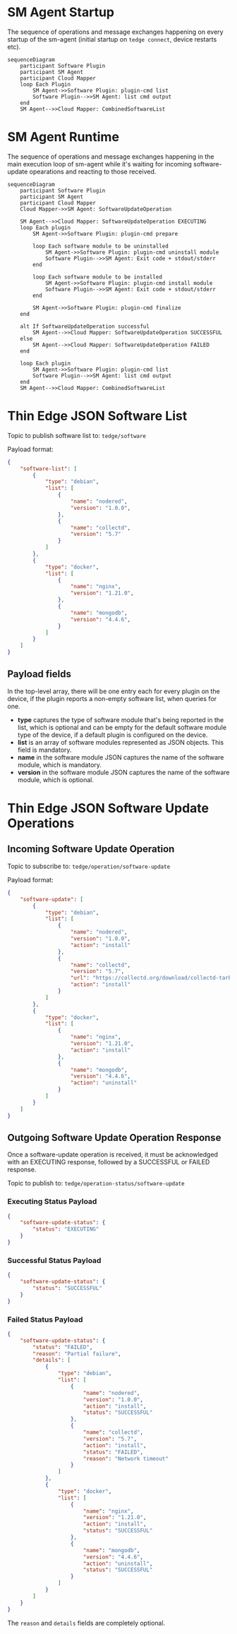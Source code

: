 # SM Agent Startup

The sequence of operations and message exchanges happening on every startup of the sm-agent (initial startup on `tedge connect`, device restarts etc).

```mermaid
sequenceDiagram
    participant Software Plugin
    participant SM Agent
    participant Cloud Mapper
    loop Each Plugin
        SM Agent->>Software Plugin: plugin-cmd list
        Software Plugin-->>SM Agent: list cmd output
    end
    SM Agent-->>Cloud Mapper: CombinedSoftwareList
```

# SM Agent Runtime

The sequence of operations and message exchanges happening in the main execution loop of sm-agent while it's waiting for incoming software-update opearations and reacting to those received.


```mermaid
sequenceDiagram
    participant Software Plugin
    participant SM Agent
    participant Cloud Mapper
    Cloud Mapper->>SM Agent: SoftwareUpdateOperation

    SM Agent-->>Cloud Mapper: SoftwareUpdateOperation EXECUTING
    loop Each plugin
        SM Agent->>Software Plugin: plugin-cmd prepare

        loop Each software module to be uninstalled
            SM Agent->>Software Plugin: plugin-cmd uninstall module
            Software Plugin-->>SM Agent: Exit code + stdout/stderr
        end

        loop Each software module to be installed
            SM Agent->>Software Plugin: plugin-cmd install module
            Software Plugin-->>SM Agent: Exit code + stdout/stderr
        end

        SM Agent->>Software Plugin: plugin-cmd finalize
    end

    alt If SoftwareUpdateOperation successful
        SM Agent-->>Cloud Mapper: SoftwareUpdateOperation SUCCESSFUL
    else
        SM Agent-->>Cloud Mapper: SoftwareUpdateOperation FAILED
    end

    loop Each plugin
        SM Agent->>Software Plugin: plugin-cmd list
        Software Plugin-->>SM Agent: list cmd output
    end
    SM Agent-->>Cloud Mapper: CombinedSoftwareList
```

# Thin Edge JSON Software List

Topic to publish software list to: `tedge/software`

Payload format:

```json
{
    "software-list": [
        {
            "type": "debian",
            "list": [
                {
                    "name": "nodered",
                    "version": "1.0.0",
                },
                {
                    "name": "collectd",
                    "version": "5.7"
                }
            ]
        },
        {
            "type": "docker",
            "list": [
                {
                    "name": "nginx",
                    "version": "1.21.0",
                },
                {
                    "name": "mongodb",
                    "version": "4.4.6",
                }
            ]
        }
    ]
}
```

## Payload fields

In the top-level array, there will be one entry each for every plugin on the device, if the plugin reports a non-empty software list, when queries for one.

* **type** captures the type of software module that's being reported in the list, which is optional and can be empty for the default software module type of the device, if a default plugin is configured on the device.
* **list** is an array of software modules represented as JSON objects. This field is mandatory.
* **name** in the software module JSON captures the name of the software module, which is mandatory.
* **version** in the software module JSON captures the name of the software module, which is optional.

# Thin Edge JSON Software Update Operations

## Incoming Software Update Operation

Topic to subscribe to: `tedge/operation/software-update`

Payload format:

```json
{
    "software-update": [
        {
            "type": "debian",
            "list": [
                {
                    "name": "nodered",
                    "version": "1.0.0",
                    "action": "install"
                },
                {
                    "name": "collectd",
                    "version": "5.7",
                    "url": "https://collectd.org/download/collectd-tarballs/collectd-5.12.0.tar.bz2",
                    "action": "install"
                }
            ]
        },
        {
            "type": "docker",
            "list": [
                {
                    "name": "nginx",
                    "version": "1.21.0",
                    "action": "install"
                },
                {
                    "name": "mongodb",
                    "version": "4.4.6",
                    "action": "uninstall"
                }
            ]
        }
    ]
}
```

## Outgoing Software Update Operation Response

Once a software-update operation is received, it must be acknowledged with an EXECUTING response, followed by a SUCCESSFUL or FAILED response.

Topic to publish to: `tedge/operation-status/software-update`

### Executing Status Payload

```json
{
    "software-update-status": {
        "status": "EXECUTING"
    }
}
```

### Successful Status Payload

```json
{
    "software-update-status": {
        "status": "SUCCESSFUL"
    }
}
```

### Failed Status Payload

```json
{
    "software-update-status": {
        "status": "FAILED",
        "reason": "Partial failure",
        "details": [
            {
                "type": "debian",
                "list": [
                    {
                        "name": "nodered",
                        "version": "1.0.0",
                        "action": "install",
                        "status": "SUCCESSFUL"
                    },
                    {
                        "name": "collectd",
                        "version": "5.7",
                        "action": "install",
                        "status": "FAILED",
                        "reason": "Network timeout"
                    }
                ]
            },
            {
                "type": "docker",
                "list": [
                    {
                        "name": "nginx",
                        "version": "1.21.0",
                        "action": "install",
                        "status": "SUCCESSFUL"
                    },
                    {
                        "name": "mongodb",
                        "version": "4.4.6",
                        "action": "uninstall",
                        "status": "SUCCESSFUL"
                    }
                ]
            }
        ]
    }
}
```

The `reason` and `details` fields are completely optional.
